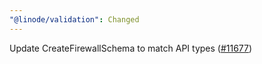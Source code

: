 ```yaml
---
"@linode/validation": Changed
---
```


Update CreateFirewallSchema to match API types ([#11677](https://github.com/linode/manager/pull/11677))
